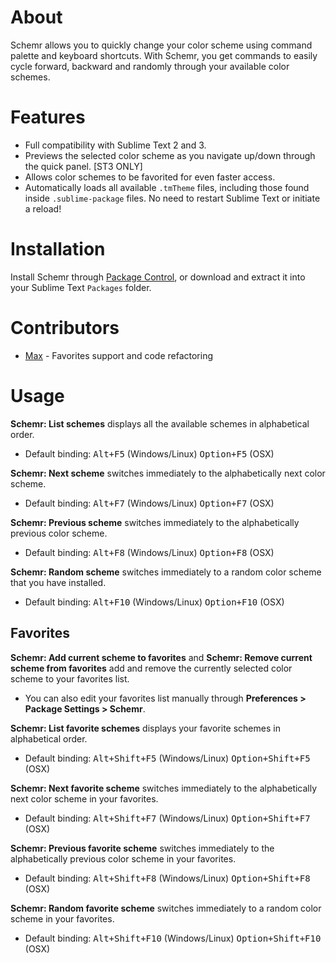 # About
Schemr allows you to quickly change your color scheme using command palette and keyboard shortcuts. With Schemr, you get commands to easily cycle forward, backward and randomly through your available color schemes.

# Features
* Full compatibility with Sublime Text 2 and 3.
* Previews the selected color scheme as you navigate up/down through the quick panel. [ST3 ONLY]
* Allows color schemes to be favorited for even faster access.
* Automatically loads all available `.tmTheme` files, including those found inside `.sublime-package` files. No need to restart Sublime Text or initiate a reload!

# Installation
Install Schemr through [Package Control](https://sublime.wbond.net/), or download and extract it into your Sublime Text `Packages` folder.

# Contributors
* [Max](https://github.com/SyntaxColoring) - Favorites support and code refactoring

# Usage

**Schemr: List schemes** displays all the available schemes in alphabetical order.

* Default binding: <kbd>Alt+F5</kbd> (Windows/Linux) <kbd>Option+F5</kbd> (OSX)

**Schemr: Next scheme** switches immediately to the alphabetically next color scheme.

* Default binding: <kbd>Alt+F7</kbd> (Windows/Linux) <kbd>Option+F7</kbd> (OSX)

**Schemr: Previous scheme** switches immediately to the alphabetically previous color scheme.

* Default binding: <kbd>Alt+F8</kbd> (Windows/Linux) <kbd>Option+F8</kbd> (OSX)

**Schemr: Random scheme** switches immediately to a random color scheme that you have installed.

* Default binding: <kbd>Alt+F10</kbd> (Windows/Linux) <kbd>Option+F10</kbd> (OSX)

## Favorites

**Schemr: Add current scheme to favorites** and **Schemr: Remove current scheme from favorites** add and remove the currently selected color scheme to your favorites list.

* You can also edit your favorites list manually through **Preferences > Package Settings > Schemr**.

**Schemr: List favorite schemes** displays your favorite schemes in alphabetical order.

* Default binding: <kbd>Alt+Shift+F5</kbd> (Windows/Linux) <kbd>Option+Shift+F5</kbd> (OSX)

**Schemr: Next favorite scheme** switches immediately to the alphabetically next color scheme in your favorites.

* Default binding: <kbd>Alt+Shift+F7</kbd> (Windows/Linux) <kbd>Option+Shift+F7</kbd> (OSX)

**Schemr: Previous favorite scheme** switches immediately to the alphabetically previous color scheme in your favorites.

* Default binding: <kbd>Alt+Shift+F8</kbd> (Windows/Linux) <kbd>Option+Shift+F8</kbd> (OSX)

**Schemr: Random favorite scheme** switches immediately to a random color scheme in your favorites.

* Default binding: <kbd>Alt+Shift+F10</kbd> (Windows/Linux) <kbd>Option+Shift+F10</kbd> (OSX)
